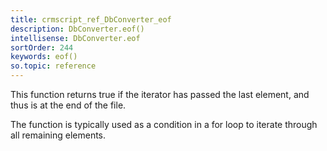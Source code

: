 ```yaml
---
title: crmscript_ref_DbConverter_eof
description: DbConverter.eof()
intellisense: DbConverter.eof
sortOrder: 244
keywords: eof()
so.topic: reference
---
```



This function returns true if the iterator has passed the last element, and thus is at the end of the file.


The function is typically used as a condition in a for loop to iterate through all remaining elements.


